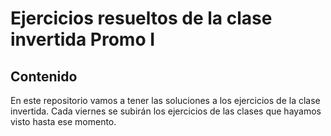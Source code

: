 # Ejercicios resueltos de la clase invertida Promo I

## Contenido

En este repositorio vamos a tener las soluciones a los ejercicios de la clase invertida. Cada viernes se subirán los ejercicios de las clases que hayamos visto hasta ese momento.